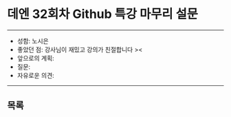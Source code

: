 # 데엔 32회차 Github 특강 마무리 설문
---
- 성함: 노시은 
- 좋았던 점: 강사님이 재밌고 강의가 친절합니다 >< 
- 앞으로의 계획:
- 질문:
- 자유로운 의견:
----
## 목록
